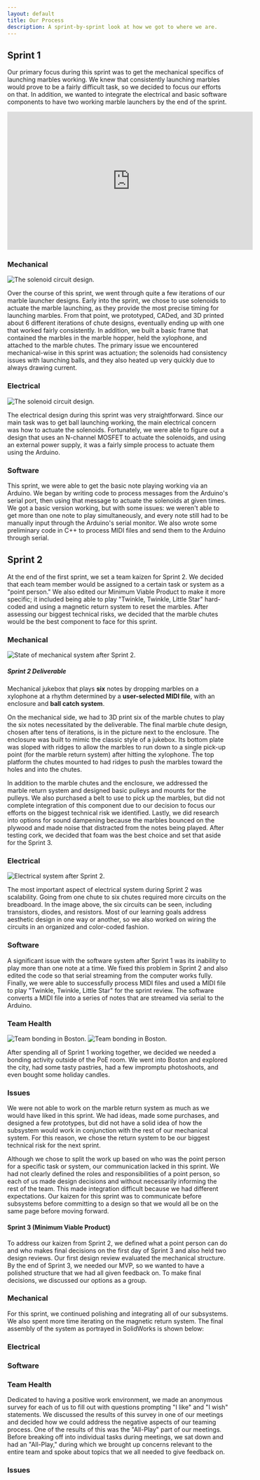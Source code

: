 ```yaml
---
layout: default
title: Our Process
description: A sprint-by-sprint look at how we got to where we are.
---
```






## Sprint 1
Our primary focus during this sprint was to get the mechanical specifics of launching marbles working. We knew that consistently launching marbles would prove to be a fairly difficult task, so we decided to focus our efforts on that. In addition, we wanted to integrate the electrical and basic software components to have two working marble launchers by the end of the sprint.

<iframe width="560" height="315" src="https://www.youtube.com/embed/OFr5i9Vk408" frameborder="0" allowfullscreen></iframe>

### Mechanical

![The solenoid circuit design.](media/mech1.jpg)


Over the course of this sprint, we went through quite a few iterations of our marble launcher designs. Early into the sprint, we chose to use solenoids to actuate the marble launching, as they provide the most precise timing for launching marbles. From that point, we prototyped, CADed, and 3D printed about 6 different iterations of chute designs, eventually ending up with one that worked fairly consistently. In addition, we built a basic frame that contained the marbles in the marble hopper, held the xylophone, and attached to the marble chutes. The primary issue we encountered mechanical-wise in this sprint was actuation; the solenoids had consistency issues with launching balls, and they also heated up very quickly due to always drawing current.

### Electrical

![The solenoid circuit design.](media/elec1.jpg)

The electrical design during this sprint was very straightforward. Since our main task was to get ball launching working, the main electrical concern was how to actuate the solenoids. Fortunately, we were able to figure out a design that uses an N-channel MOSFET to actuate the solenoids, and using an external power supply, it was a fairly simple process to actuate them using the Arduino.

### Software

This sprint, we were able to get the basic note playing working via an Arduino. We began by writing code to process messages from the Arduino's serial port, then using that message to actuate the solenoids at given times. We got a basic version working, but with some issues: we weren't able to get more than one note to play simultaneously, and every note still had to be manually input through the Arduino's serial monitor. We also wrote some preliminary code in C++ to process MIDI files and send them to the Arduino through serial.


## Sprint 2

At the end of the first sprint, we set a team kaizen for Sprint 2. We decided that each team member would be assigned to a certain task or system as a "point person." We also edited our Minimum Viable Product to make it more specific; it included being able to play "Twinkle, Twinkle, Little Star" hard-coded and using a magnetic return system to reset the marbles. After assessing our biggest technical risks, we decided that the marble chutes would be the best component to face for this sprint.

### Mechanical

![State of mechanical system after Sprint 2.](media/mech_sys_2.png)

##### Sprint 2 Deliverable

Mechanical jukebox that plays **six** notes by dropping marbles on a xylophone at a rhythm determined by a **user-selected MIDI file**, with an enclosure and **ball catch system**.

On the mechanical side, we had to 3D print six of the marble chutes to play the six notes necessitated by the deliverable. The final marble chute design, chosen after tens of iterations, is in the picture next to the enclosure. The enclosure was built to mimic the classic style of a jukebox. Its bottom plate was sloped with ridges to allow the marbles to run down to a single pick-up point (for the marble return system) after hitting the xylophone. The top platform the chutes mounted to had ridges to push the marbles toward the holes and into the chutes.

In addition to the marble chutes and the enclosure, we addressed the marble return system and designed basic pulleys and mounts for the pulleys. We also purchased a belt to use to pick up the marbles, but did not complete integration of this component due to our decision to focus our efforts on the biggest technical risk we identified. Lastly, we did research into options for sound dampening because the marbles bounced on the plywood and made noise that distracted from the notes being played. After testing cork, we decided that foam was the best choice and set that aside for the Sprint 3.

### Electrical

![Electrical system after Sprint 2.](media/elec_sys_2.png)

The most important aspect of electrical system during Sprint 2 was scalability. Going from one chute to six chutes required more circuits on the breadboard. In the image above, the six circuits can be seen, including transistors, diodes, and resistors. Most of our learning goals address aesthetic design in one way or another, so we also worked on wiring the circuits in an organized and color-coded fashion.

### Software

A significant issue with the software system after Sprint 1 was its inability to play more than one note at a time. We fixed this problem in Sprint 2 and also edited the code so that serial streaming from the computer works fully. Finally, we were able to successfully process MIDI files and used a MIDI file to play "Twinkle, Twinkle, Little Star" for the sprint review. The software converts a MIDI file into a series of notes that are streamed via serial to the Arduino.

### Team Health

![Team bonding in Boston.](media/team_bonding_1.png)
![Team bonding in Boston.](media/team_bonding_2.png)

After spending all of Sprint 1 working together, we decided we needed a bonding activity outside of the PoE room. We went into Boston and explored the city, had some tasty pastries, had a few impromptu photoshoots, and even bought some holiday candles.


### Issues

We were not able to work on the marble return system as much as we would have liked in this sprint. We had ideas, made some purchases, and designed a few prototypes, but did not have a solid idea of how the subsystem would work in conjunction with the rest of our mechanical system. For this reason, we chose the return system to be our biggest technical risk for the next sprint.

Although we chose to split the work up based on who was the point person for a specific task or system, our communication lacked in this sprint. We had not clearly defined the roles and responsibilities of a point person, so each of us made design decisions and without necessarily informing the rest of the team. This made integration difficult because we had different expectations. Our kaizen for this sprint was to communicate before subsystems before committing to a design so that we would all be on the same page before moving forward.

#### Sprint 3 (Minimum Viable Product)

To address our kaizen from Sprint 2, we defined what a point person can do and who makes final decisions on the first day of Sprint 3 and also held two design reviews. Our first design review evaluated the mechanical structure. By the end of Sprint 3, we needed our MVP, so we wanted to have a polished structure that we had all given feedback on. To make final decisions, we discussed our options as a group.

### Mechanical

For this sprint, we continued polishing and integrating all of our subsystems. We also spent more time iterating on the magnetic return system. The final assembly of the system as portrayed in SolidWorks is shown below:


### Electrical

### Software

### Team Health

Dedicated to having a positive work environment, we made an anonymous survey for each of us to fill out with questions prompting "I like" and "I wish" statements. We discussed the results of this survey in one of our meetings and decided how we could address the negative aspects of our teaming process. One of the results of this was the "All-Play" part of our meetings. Before breaking off into individual tasks during meetings, we sat down and had an "All-Play," during which we brought up concerns relevant to the entire team and spoke about topics that we all needed to give feedback on.

### Issues
